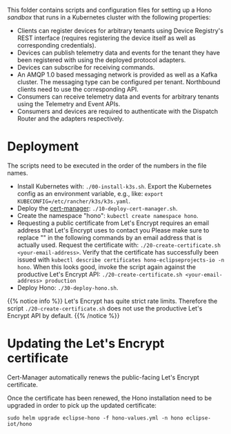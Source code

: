 This folder contains scripts and configuration files for setting up a Hono *sandbox* that runs in a Kubernetes cluster with the following properties:

* Clients can register devices for arbitrary tenants using Device Registry's REST interface (requires registering the device itself as well as corresponding credentials).
* Devices can publish telemetry data and events for the tenant they have been registered with using the deployed protocol adapters.
* Devices can subscribe for receiving commands. 
* An AMQP 1.0 based messaging network is provided as well as a Kafka cluster. The messaging type can be configured per tenant. Northbound clients need to use the corresponding API.
* Consumers can receive telemetry data and events for arbitrary tenants using the Telemetry and Event APIs.
* Consumers and devices are required to authenticate with the Dispatch Router and the adapters respectively.

# Deployment

The scripts need to be executed in the order of the numbers in the file names.

* Install Kubernetes with: `./00-install-k3s.sh`. Export the Kubernetes config as an environment variable, 
   e.g., like: `export KUBECONFIG=/etc/rancher/k3s/k3s.yaml`. 
* Deploy the [cert-manager](https://cert-manager.io/): `./10-deploy-cert-manager.sh`.
* Create the namespace "hono": `kubectl create namespace hono`.
* Requesting a public certificate from Let's Encrypt requires an email address that Let's Encrypt uses to contact you
  Please make sure to replace "<your-email-address>" in the following commands by an email address that is actually used.
  Request the certificate with: `./20-create-certificate.sh <your-email-address>`. Verify that the certificate
  has successfully been issued with `kubectl describe certificates hono-eclipseprojects-io -n hono`. When this looks good,
  invoke the script again against the productive Let's Encrypt API: `./20-create-certificate.sh <your-email-address> production`
* Deploy Hono: `./30-deploy-hono.sh`.

{{% notice info %}}
Let's Encrypt has quite strict rate limits. Therefore the script `./20-create-certificate.sh` does not use
the productive Let's Encrypt API by default. 
{{% /notice %}}

# Updating the Let's Encrypt certificate

Cert-Manager automatically renews the public-facing Let's Encrypt certificate.

Once the certificate has been renewed, the Hono installation need to be upgraded in order to pick up the updated certificate:

`sudo helm upgrade eclipse-hono -f hono-values.yml -n hono eclipse-iot/hono`
